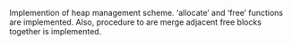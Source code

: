 Implemention of heap management scheme. 
 ‘allocate’ and ‘free’ functions are implemented. 
Also, procedure to are merge adjacent free blocks together is implemented.
 
